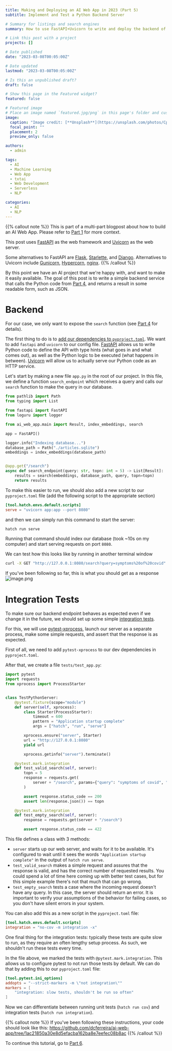 ```yaml
---
title: Making and Deploying an AI Web App in 2023 (Part 5)
subtitle: Implement and Test a Python Backend Server

# Summary for listings and search engines
summary: How to use FastAPI+Uvicorn to write and deploy the backend of a simple AI App.

# Link this post with a project
projects: []

# Date published
date: "2023-03-08T00:05:00Z"

# Date updated
lastmod: "2023-03-08T00:05:00Z"

# Is this an unpublished draft?
draft: false

# Show this page in the Featured widget?
featured: false

# Featured image
# Place an image named `featured.jpg/png` in this page's folder and customize its options here.
image:
  caption: "Image credit: [**Unsplash**](https://unsplash.com/photos/CpkOjOcXdUY)"
  focal_point: ""
  placement: 2
  preview_only: false

authors:
  - admin

tags:
  - AI
  - Machine Learning
  - Web App
  - txtai
  - Web Development
  - Serverless
  - NLP

categories:
  - AI
  - NLP
---
```


{{% callout note %}}
This is part of a multi-part blogpost about how to build an AI Web App.
Please refer to [Part 1](/post/2023-03-01-ai-web-app) for more context.

This post uses [FastAPI](https://fastapi.tiangolo.com) as the web framework and
[Uvicorn](https://www.uvicorn.org) as the web server.

Some alternatives to FastAPI are [Flask](https://flask.palletsprojects.com/en/2.2.x/), [Starlette](https://www.starlette.io/), and [Django](https://www.djangoproject.com/).
Alternatives to Uvicorn include [Gunicorn](https://gunicorn.org/), [Hypercorn](https://hypercorn.readthedocs.io/en/latest/), [nginx](https://www.nginx.com/).
{{% /callout %}}

By this point we have an AI project that we're happy with, and want to make it easily available.
The goal of this post is to write a simple backend service that calls the Python code from [Part 4](/post/2023-03-04-ai-web-app),
and returns a result in some readable form, such as JSON.

# Backend

For our case, we only want to expose the `search` function (see [Part 4](/post/2023-03-04-ai-web-app) for details).

The first thing to do is to [add our dependencies to `pyproject.toml`](https://hatch.pypa.io/latest/config/metadata/#dependencies).
We want to add `fastapi` and `uvicorn` to our config file.
[FastAPI](https://fastapi.tiangolo.com) allows us to write Python code to define the API with type hints (what goes in and what comes out),
as well as the Python logic to be executed (what happens in between).
[Uvicorn](https://www.uvicorn.org/) will allow us to actually serve our Python code as an HTTP service.

Let's start by making a new file `app.py` in the root of our project.
In this file, we define a function `search_endpoint` which receives a query and calls our `search` function to
make the query in our database.

```python
from pathlib import Path
from typing import List

from fastapi import FastAPI
from loguru import logger

from ai_web_app.main import Result, index_embeddings, search

app = FastAPI()

logger.info("Indexing database...")
database_path = Path("./articles.sqlite")
embeddings = index_embeddings(database_path)


@app.get("/search")
async def search_endpoint(query: str, topn: int = 5) -> List[Result]:
    results = search(embeddings, database_path, query, topn=topn)
    return results

```

To make this easier to run, we should also add a new script to our `pyproject.toml` file
(add the following script to the appropriate section)

```toml
[tool.hatch.envs.default.scripts]
serve = "uvicorn app:app --port 8080"
```

and then we can simply run this command to start the server:

```bash
hatch run serve
```

Running that command should index our database (took ~10s on my computer) and start serving
requests on port `8080`.

We can test how this looks like by running in another terminal window

```bash
curl -X GET "http://127.0.0.1:8080/search?query=symptoms%20of%20covid"
```

If you've been following so far, this is what you should get as a response
![image.png](/assets/ai-web-app/image_1674756005367_0.png)

# Integration Tests

To make sure our backend endpoint behaves as expected even if we change it in the future,
we should set up some simple [integration tests](https://en.wikipedia.org/wiki/Integration_testing).

For this, we will use [pytest-xprocess](https://pytest-xprocess.readthedocs.io), launch our server as a
separate process, make some simple requests, and assert that the response is as expected.

First of all, we need to add `pytest-xprocess` to our dev dependencies in `pyproject.toml`.

After that, we create a file `tests/test_app.py`:

```python
import pytest
import requests
from xprocess import ProcessStarter


class TestPythonServer:
    @pytest.fixture(scope="module")
    def server(self, xprocess):
        class Starter(ProcessStarter):
            timeout = 600
            pattern = "Application startup complete"
            args = ["hatch", "run", "serve"]

        xprocess.ensure("server", Starter)
        url = "http://127.0.0.1:8080"
        yield url

        xprocess.getinfo("server").terminate()

    @pytest.mark.integration
    def test_valid_search(self, server):
        topn = 5
        response = requests.get(
            server + "/search", params={"query": "symptoms of covid", "topn": topn}
        )

        assert response.status_code == 200
        assert len(response.json()) == topn

    @pytest.mark.integration
    def test_empty_search(self, server):
        response = requests.get(server + "/search")

        assert response.status_code == 422

```

This file defines a class with 3 methods:

- `server` starts up our web server, and waits for it to be available.
  It's configured to wait until it sees the words `"Application startup complete"` in the output of
  `hatch run serve`.
- `test_valid_search` makes a simple request and assures that the response is valid, and has the correct
  number of requested results.
  You could spend a lot of time here coming up with better test cases, but for this simple example there's
  not that much that can go wrong.
- `test_empty_search` tests a case where the incoming request doesn't have any query.
  In this case, the server should return an error.
  It is important to verify your assumptions of the behavior for failing cases, so you don't have silent errors
  in your system.

You can also add this as a new script in the `pyproject.toml` file:

```toml
[tool.hatch.envs.default.scripts]
integration = "no-cov -m integration -x"
```

One final thing for the integration tests: typically these tests are quite slow to run, as they require
an often lengthy setup process.
As such, we shouldn't run these tests every time.

In the file above, we marked the tests with `@pytest.mark.integration`.
This allows us to configure pytest to not run those tests by default.
We can do that by adding this to our `pyproject.toml` file:

```toml
[tool.pytest.ini_options]
addopts = "--strict-markers -m \"not integration\""
markers = [
    "integration: slow tests, shouldn't be run so often"
]
```

Now we can differentiate between running unit tests (`hatch run cov`) and integration tests (`hatch run integration`).

{{% callout note %}}
If you've been following these instructions, your code should look like this:
https://github.com/dcferreira/ai-web-app/tree/1ac21850a30e8d5efacba162ba8e7eefec08b8ac
{{% /callout %}}

To continue this tutorial, go to [Part 6](/post/2023-03-06-ai-web-app).
